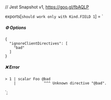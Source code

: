 // Jest Snapshot v1, https://goo.gl/fbAQLP

exports[`should work only with Kind.FIELD 1`] = `
##### ⚙️ Options

    {
      "ignoreClientDirectives": [
        "bad"
      ]
    }

##### ❌ Error

    > 1 | scalar Foo @bad
        |             ^^^ Unknown directive "@bad".
`;
